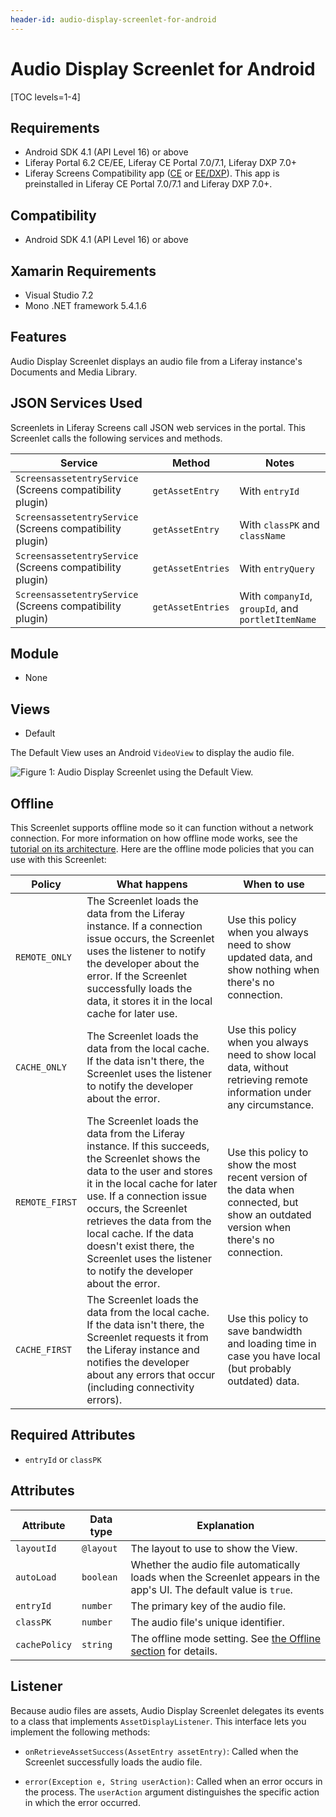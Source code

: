 ```yaml
---
header-id: audio-display-screenlet-for-android
---
```


# Audio Display Screenlet for Android

[TOC levels=1-4]

## Requirements

- Android SDK 4.1 (API Level 16) or above
- Liferay Portal 6.2 CE/EE, Liferay CE Portal 7.0/7.1, Liferay DXP 7.0+
- Liferay Screens Compatibility app
  ([CE](http://www.liferay.com/marketplace/-/mp/application/54365664) or 
  [EE/DXP](http://www.liferay.com/marketplace/-/mp/application/54369726)). 
  This app is preinstalled in Liferay CE Portal 7.0/7.1 and Liferay DXP 7.0+. 

## Compatibility

- Android SDK 4.1 (API Level 16) or above

## Xamarin Requirements

- Visual Studio 7.2
- Mono .NET framework 5.4.1.6

## Features

Audio Display Screenlet displays an audio file from a Liferay instance's 
Documents and Media Library. 

## JSON Services Used

Screenlets in Liferay Screens call JSON web services in the portal. This 
Screenlet calls the following services and methods.

| Service | Method | Notes |
| ------- | ------ | ----- |
| `ScreensassetentryService` (Screens compatibility plugin) | `getAssetEntry` | With `entryId` |
| `ScreensassetentryService` (Screens compatibility plugin) | `getAssetEntry` | With `classPK` and `className` |
| `ScreensassetentryService` (Screens compatibility plugin) | `getAssetEntries` | With `entryQuery` |
| `ScreensassetentryService` (Screens compatibility plugin) | `getAssetEntries` | With `companyId`, `groupId`, and `portletItemName` |

## Module

- None

## Views

- Default

The Default View uses an Android `VideoView` to display the audio file. 

![Figure 1: Audio Display Screenlet using the Default View.](../../images/screens-android-audiodisplay.png)

## Offline

This Screenlet supports offline mode so it can function without a network 
connection. For more information on how offline mode works, see the 
[tutorial on its architecture](/docs/7-0/tutorials/-/knowledge_base/t/architecture-of-offline-mode-in-liferay-screens). 
Here are the offline mode policies that you can use with this Screenlet: 

| Policy | What happens | When to use |
|--------|--------------|-------------|
| `REMOTE_ONLY` | The Screenlet loads the data from the Liferay instance. If a connection issue occurs, the Screenlet uses the listener to notify the developer about the error. If the Screenlet successfully loads the data, it stores it in the local cache for later use. | Use this policy when you always need to show updated data, and show nothing when there's no connection. |
| `CACHE_ONLY` | The Screenlet loads the data from the local cache. If the data isn't there, the Screenlet uses the listener to notify the developer about the error. | Use this policy when you always need to show local data, without retrieving remote information under any circumstance. |
| `REMOTE_FIRST` | The Screenlet loads the data from the Liferay instance. If this succeeds, the Screenlet shows the data to the user and stores it in the local cache for later use. If a connection issue occurs, the Screenlet retrieves the data from the local cache. If the data doesn't exist there, the Screenlet uses the listener to notify the developer about the error. | Use this policy to show the most recent version of the data when connected, but show an outdated version when there's no connection. |
| `CACHE_FIRST` | The Screenlet loads the data from the local cache. If the data isn't there, the Screenlet requests it from the Liferay instance and notifies the developer about any errors that occur (including connectivity errors). | Use this policy to save bandwidth and loading time in case you have local (but probably outdated) data. |

## Required Attributes

- `entryId` or `classPK`

## Attributes

| Attribute | Data type | Explanation |
|-----------|-----------|-------------|
| `layoutId` | `@layout` | The layout to use to show the View. |
| `autoLoad` | `boolean` | Whether the audio file automatically loads when the Screenlet appears in the app's UI. The default value is `true`. |
| `entryId` | `number` | The primary key of the audio file. | 
| `classPK` | `number` | The audio file's unique identifier. |
| `cachePolicy` | `string` | The offline mode setting. See [the Offline section](/docs/7-0/reference/-/knowledge_base/r/audio-display-screenlet-for-android#offline) for details. |

## Listener

Because audio files are assets, Audio Display Screenlet delegates its events to 
a class that implements `AssetDisplayListener`. This interface lets you 
implement the following methods: 

- `onRetrieveAssetSuccess(AssetEntry assetEntry)`: Called when the Screenlet 
  successfully loads the audio file. 

- `error(Exception e, String userAction)`: Called when an error occurs in the 
  process. The `userAction` argument distinguishes the specific action in which 
  the error occurred. 
